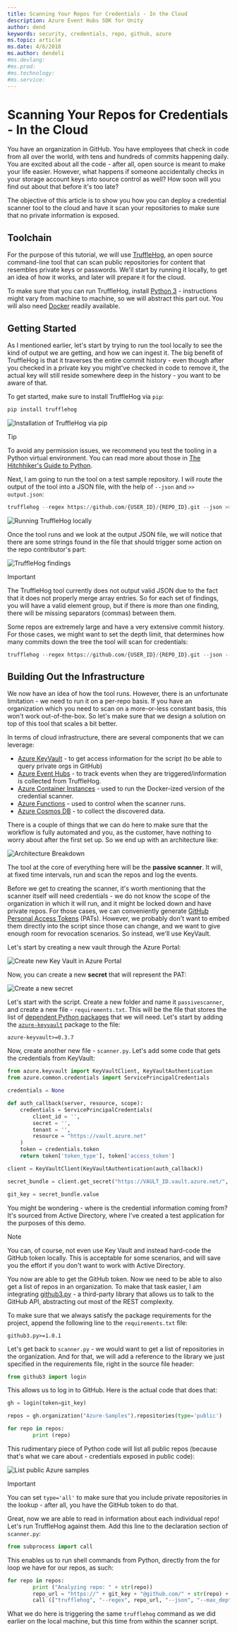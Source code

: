 ```yaml
---
title: Scanning Your Repos for Credentials - In the Cloud
description: Azure Event Hubs SDK for Unity
author: dend
keywords: security, credentials, repo, github, azure
ms.topic: article
ms.date: 4/6/2018
ms.author: dendeli
#ms.devlang: 
#ms.prod:
#ms.technology:
#ms.service:
---
```


# Scanning Your Repos for Credentials - In the Cloud

You have an organization in GitHub. You have employees that check in code from all over the world, with tens and hundreds of commits happening daily. You are excited about all the code - after all, open source is meant to make your life easier. However, what happens if someone accidentally checks in your storage account keys into source control as well? How soon will you find out about that before it's too late?

The objective of this article is to show you how you can deploy a credential scanner tool to the cloud and have it scan your repositories to make sure that no private information is exposed.

## Toolchain

For the purpose of this tutorial, we will use [TruffleHog][0], an open source command-line tool that can scan public repositories for content that resembles private keys or passwords. We'll start by running it locally, to get an idea of how it works, and later will prepare it for the cloud.

To make sure that you can run TruffleHog, install [Python 3][1] - instructions might vary from machine to machine, so we will abstract this part out. You will also need [Docker][2] readily available.

## Getting Started

As I mentioned earlier, let's start by trying to run the tool locally to see the kind of output we are getting, and how we can ingest it. The big benefit of TruffleHog is that it traverses the entire commit history - even though after you checked in a private key you might've checked in code to remove it, the actual key will still reside somewhere deep in the history - you want to be aware of that.

To get started, make sure to install TruffleHog via `pip`:

```python
pip install trufflehog
```

![Installation of TruffleHog via pip][i0]

>[!TIP]
>To avoid any permission issues, we recommend you test the tooling in a Python virtual environment. You can read more about those in [The Hitchhiker's Guide to Python][3].

Next, I am going to run the tool on a test sample repository. I will route the output of the tool into a JSON file, with the help of `--json` and `>> output.json`:

```python
trufflehog --regex https://github.com/{USER_ID}/{REPO_ID}.git --json >> output.json
```

![Running TruffleHog locally][i1]

Once the tool runs and we look at the output JSON file, we will notice that there are some strings found in the file that should trigger some action on the repo contributor's part:

![TruffleHog findings][i2]

>[!IMPORTANT]
>The TruffleHog tool currently does not output valid JSON due to the fact that it does not properly merge array entries. So for each set of findings, you will have a valid element group, but if there is more than one finding, there will be missing separators (commas) between them.

Some repos are extremely large and have a very extensive commit history. For those cases, we might want to set the depth limit, that determines how many commits down the tree the tool will scan for credentials:

```python
trufflehog --regex https://github.com/{USER_ID}/{REPO_ID}.git --json --max-depth 7 >> output.json
```

## Building Out the Infrastructure

We now have an idea of how the tool runs. However, there is an unfortunate limitation - we need to run it on a per-repo basis. If you have an organization which you need to scan on a more-or-less constant basis, this won't work out-of-the-box. So let's make sure that we design a solution on top of this tool that scales a bit better.

In terms of cloud infrastructure, there are several components that we can leverage:

* [Azure KeyVault][4] - to get access information for the script (to be able to query private orgs in GitHub)
* [Azure Event Hubs][5] - to track events when they are triggered/information is collected from TruffleHog.
* [Azure Container Instances][7] - used to run the Docker-ized version of the credential scanner.
* [Azure Functions][8] - used to control when the scanner runs.
* [Azure Cosmos DB][6] - to collect the discovered data.

There is a couple of things that we can do here to make sure that the workflow is fully automated and you, as the customer, have nothing to worry about after the first set up. So we end up with an architecture like:

![Architecture Breakdown][i3]

The tool at the core of everything here will be the **passive scanner**. It will, at fixed time intervals, run and scan the repos and log the events.

Before we get to creating the scanner, it's worth mentioning that the scanner itself will need credentials - we do not know the scope of the organization in which it will run, and it might be locked down and have private repos. For those cases, we can conveniently generate [GitHub Personal Access Tokens][9] (PATs). However, we probably don't want to embed them directly into the script since those can change, and we want to give enough room for revocation scenarios. So instead, we'll use KeyVault.

Let's start by creating a new vault through the Azure Portal:

![Create new Key Vault in Azure Portal][i4]

Now, you can create a new **secret** that will represent the PAT:

![Create a new secret][i5]

Let's start with the script. Create a new folder and name it `passivescanner`, and create a new file - `requirements.txt`. This will be the file that stores the list of [dependent Python packages][11] that we will need. Let's start by adding the [`azure-keyvault`][10] package to the file:

```text
azure-keyvault>=0.3.7
```

Now, create another new file - `scanner.py`. Let's add some code that gets the credentials from KeyVault:

```python
from azure.keyvault import KeyVaultClient, KeyVaultAuthentication
from azure.common.credentials import ServicePrincipalCredentials

credentials = None

def auth_callback(server, resource, scope):
    credentials = ServicePrincipalCredentials(
        client_id = '',
        secret = '',
        tenant = '',
        resource = "https://vault.azure.net"
    )
    token = credentials.token
    return token['token_type'], token['access_token']

client = KeyVaultClient(KeyVaultAuthentication(auth_callback))

secret_bundle = client.get_secret("https://VAULT_ID.vault.azure.net/", "GitHubAccessToken", "")

git_key = secret_bundle.value
```

You might be wondering - where is the credential information coming from? It's sourced from Active Directory, where I've created a test application for the purposes of this demo.

>[!NOTE]
>You can, of course, not even use Key Vault and instead hard-code the GitHub token locally. This is acceptable for some scenarios, and will save you the effort if you don't want to work with Active Directory.

You now are able to get the GitHub token. Now we need to be able to also get a list of repos in an organization. To make that task easier, I am integrating [github3.py][12] - a third-party library that allows us to talk to the GitHub API, abstracting out most of the REST complexity.

To make sure that we always satisfy the package requirements for the project, append the following line to the `requirements.txt` file:

```text
github3.py>=1.0.1
```

Let's get back to `scanner.py` - we would want to get a list of repositories in the organization. And for that, we will add a reference to the library we just specified in the requirements file, right in the source file header:

```python
from github3 import login
```

This allows us to log in to GitHub. Here is the actual code that does that:

```python
gh = login(token=git_key)

repos = gh.organization("Azure-Samples").repositories(type='public')

for repo in repos:
        print (repo)
```

This rudimentary piece of Python code will list all public repos (because that's what we care about - credentials exposed in public code):

![List public Azure samples][i6]

>[!IMPORTANT]
>You can set `type='all'` to make sure that you include private repositories in the lookup - after all, you have the GitHub token to do that.

Great, now we are able to read in information about each individual repo! Let's run TruffleHog against them. Add this line to the declaration section of `scanner.py`:

```python
from subprocess import call
```

This enables us to run shell commands from Python, directly from the for loop we have for our repos, as such:

```python
for repo in repos:
        print ("Analyzing repo: " + str(repo))
        repo_url = "https://" + git_key + "@github.com/" + str(repo) + ".git"
        call (["trufflehog", "--regex", repo_url, "--json", "--max_depth", "10"])
```

What we do here is triggering the same `trufflehog` command as we did earlier on the local machine, but this time from within the scanner script.

[0]: https://github.com/dxa4481/truffleHog
[1]: https://www.python.org/downloads/
[2]: https://docs.docker.com/install/
[3]: http://docs.python-guide.org/en/latest/dev/virtualenvs/
[4]: https://docs.microsoft.com/azure/key-vault/
[5]: https://docs.microsoft.com/azure/event-hubs/
[6]: https://docs.microsoft.com/azure/cosmos-db/
[7]: https://docs.microsoft.com/azure/container-instances/
[8]: https://docs.microsoft.com/azure/azure-functions
[9]: https://help.github.com/articles/creating-a-personal-access-token-for-the-command-line/
[10]: https://pypi.python.org/pypi/azure-keyvault/1.0.0a1
[11]: https://pip.readthedocs.io/en/1.1/requirements.html
[12]: https://github.com/sigmavirus24/github3.py

[i0]: media/trufflehog/install.gif
[i1]: media/trufflehog/test-tool.gif
[i2]: media/trufflehog/findings.png
[i3]: media/trufflehog/arch.png
[i4]: media/trufflehog/create-vault.gif
[i5]: media/trufflehog/create-secret.gif
[i6]: media/trufflehog/list-repos.gif